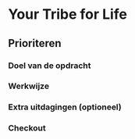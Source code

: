 # Your Tribe for Life

## Prioriteren
<!-- Leuke intro -->

### Doel van de opdracht
<!-- Wat hebben ze geleerd op het einde van deze workshop. -->

### Werkwijze
<!-- We schrijven in principe geen tutorials maar helpen ze op weg. -->

### Extra uitdagingen (optioneel)
<!-- Dit is voor de hardlopers die iets extra's willen. -->

### Checkout
<!-- Een drietal vragen die ze kunnen opnemen in hun learning journal, waar de squadleaders dan weer op terug komen op vrijdag. -->